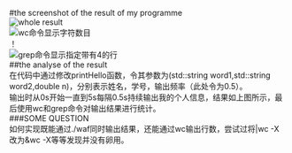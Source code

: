 #the screenshot of the result of my programme<br>
![whole result](http://ww1.sinaimg.cn/mw1024/e840e60cgw1f4oy1xzy55j20k50csdn8.jpg "程序运行结果显示姓名学号和输出频率")<br>
![](http://ww2.sinaimg.cn/mw1024/e840e60cgw1f4oy1y657uj20k002y0uj.jpg "wc命令显示字符数目")<br>
！[](http://ww4.sinaimg.cn/mw1024/e840e60cgw1f4oy1yipycj20k202wmz1.jpg "wc命令显示行数")<br>
![](http://ww1.sinaimg.cn/mw1024/e840e60cgw1f4oy1xz0joj20k303fq5a.jpg "grep命令显示指定带有4的行")<br>
##the analyse of the result<br>
在代码中通过修改printHello函数，令其参数为(std::string word1,std::string word2,double n)，分别表示姓名，学号，输出频率（此处令为0.5）。<br>
输出时从0s开始一直到5s每隔0.5s持续输出我的个人信息，结果如上图所示，最后使用wc和grep命令对输出结果进行统计。<br>
###SOME QUESTION<br>
如何实现既能通过./waf同时输出结果，还能通过wc输出行数，尝试过将|wc -X 改为&wc -X等等发现并没有卵用。<br>

